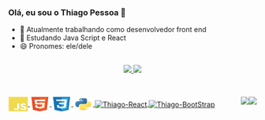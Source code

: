 
### Olá, eu sou o Thiago Pessoa 👋

- 🔭 Atualmente trabalhando como desenvolvedor front end
- 🌱 Estudando Java Script e React
- 😄 Pronomes: ele/dele

##

<div align="center">
  <a href="https://github.com/thidspessoa">
  <img height="180em" src="https://github-readme-stats.vercel.app/api?username=thidspessoa&show_icons=true&theme=dracula&include_all_commits=true&count_private=true"/>
  <img height="180em" src="https://github-readme-stats.vercel.app/api/top-langs/?username=thidspessoa&layout=compact&langs_count=7&theme=dracula"/>
</div>
  
  ##
  
<div style="display: inline_block"><br>
  <img align="center" alt="Thiago-Js" height="30" width="40" src="https://raw.githubusercontent.com/devicons/devicon/master/icons/javascript/javascript-plain.svg">
  <img align="center" alt="Thiago-HTML"  height="30" width="40" src="https://raw.githubusercontent.com/devicons/devicon/master/icons/html5/html5-original.svg">
  <img align="center" alt="Thiago-CSS" height="30" width="40" src="https://raw.githubusercontent.com/devicons/devicon/master/icons/css3/css3-original.svg">
  <img align="center" alt="Thiago-Python" height="30" width="40" src="https://raw.githubusercontent.com/devicons/devicon/master/icons/python/python-original.svg">
  <img align="center" alt="Thiago-React"  height="30" width="40" src="https://cdn.jsdelivr.net/gh/devicons/devicon/icons/react/react-original.svg">
  <img align="center" alt="Thiago-BootStrap"  height="30" width="40" src="https://cdn.jsdelivr.net/gh/devicons/devicon/icons/bootstrap/bootstrap-original.svg">
  <a href = "#"><img align="right" height="30" src="https://img.shields.io/badge/-Gmail-%23333?style=for-the-badge&logo=gmail&logoColor=white" target="_blank"></a>
  <a href="https://www.linkedin.com/in/thiago-da-silva-pessoa-42083822a/" target="_blank"><img align="right" src="https://img.shields.io/badge/-LinkedIn-%230077B5?style=for-the-badge&logo=linkedin&logoColor=white" target="_blank"></a>

</div>
